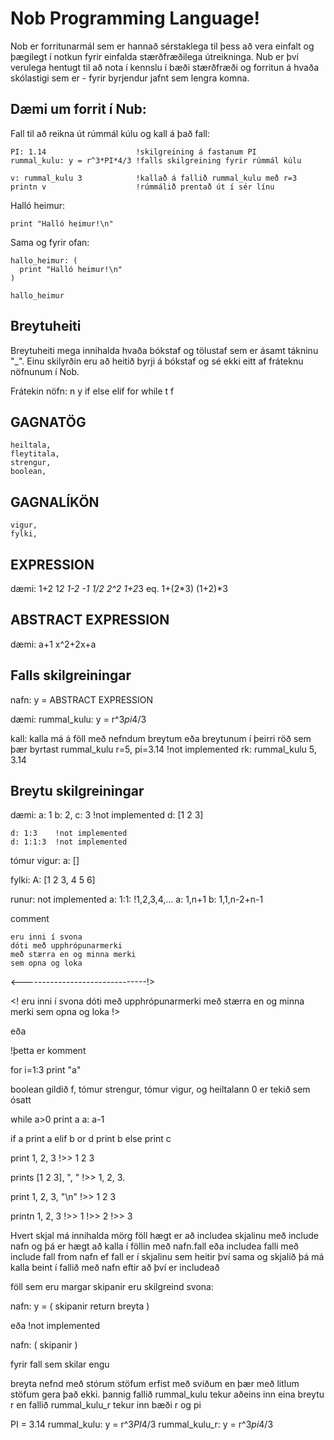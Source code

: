 Nob Programming Language!
=========================

Nob er forritunarmál sem er hannað sérstaklega til þess að vera einfalt og þægilegt í notkun fyrir einfalda stærðfræðilega útreikninga. 
Nub er því verulega hentugt til að nota í kennslu í bæði stærðfræði og forritun á hvaða skólastigi sem er - fyrir byrjendur jafnt sem lengra komna.

Dæmi um forrit í Nub:
---------------------

Fall til að reikna út rúmmál kúlu og kall á það fall:

	PI: 1.14 					!skilgreining á fastanum PI
	rummal_kulu: y = r^3*PI*4/3 !falls skilgreining fyrir rúmmál kúlu

	v: rummal_kulu 3 			!kallað á fallið rummal_kulu með r=3
	printn v 					!rúmmálið prentað út í sér línu


Halló heimur:

	print "Halló heimur!\n"

Sama og fyrir ofan:

	hallo_heimur: (
	  print "Halló heimur!\n"
	)

	hallo_heimur

Breytuheiti
-----------

Breytuheiti mega innihalda hvaða bókstaf og tölustaf sem er ásamt tákninu "_".
Einu skilyrðin eru að heitið byrji á bókstaf og sé ekki eitt af fráteknu nöfnunum í Nob.

Frátekin nöfn:
	n
	y
	if
	else
	elif
	for
	while
	t
	f
	


GAGNATÖG
--------

	heiltala,
	fleytitala,
	strengur,
	boolean,

GAGNALÍKÖN
----------

	vigur,
	fylki,

EXPRESSION
----------

dæmi: 
	1+2
	1*2
	1-2
	-1
	1/2
	2^2
	1+2*3 eq. 1+(2*3)
	(1+2)*3

ABSTRACT EXPRESSION
-------------------

dæmi:
	a+1
	x^2+2x+a

Falls skilgreiningar
-------------------

nafn: y = ABSTRACT EXPRESSION

dæmi:
	rummal_kulu: y = r^3*pi*4/3

kall: kalla má á föll með nefndum breytum eða breytunum í þeirri röð sem þær byrtast
	rummal_kulu r=5, pi=3.14 !not implemented
	rk: rummal_kulu 5, 3.14

Breytu skilgreiningar
---------------------

dæmi:
	a: 1
	b: 2, c: 3 !not implemented
	d: [1 2 3]

	d: 1:3    !not implemented
	d: 1:1:3  !not implemented

tómur vigur:
	a: []

fylki:
	A: [1 2 3, 4 5 6]

runur: not implemented
	a: 1:1: !1,2,3,4,...
	a: 1,n+1
	b: 1,1,n-2+n-1

comment
 <!------------------------------->
    eru inni í svona 
    dóti með upphrópunarmerki
    með stærra en og minna merki
    sem opna og loka
 <-------------------------------!>

<!
  eru inni í svona 
  dóti með upphrópunarmerki
  með stærra en og minna merki
  sem opna og loka 
!>

 eða
 
 !þetta er komment

for i=1:3
  print "a"

boolean gildið f, tómur strengur, tómur vigur, og heiltalann 0 er tekið sem ósatt

while a>0
  print a
  a: a-1

if a
  print a
elif b or d
  print b
else
  print c

print 1, 2, 3
!>> 1 2 3

prints [1 2 3], ", "
!>> 1, 2, 3.

print 1, 2, 3, "\n"
!>> 1 2 3

printn 1, 2, 3
!>> 1
!>> 2
!>> 3


Hvert skjal má innihalda mörg föll
hægt er að includea skjalinu með
include nafn
og þá er hægt að kalla í föllin með nafn.fall
eða includea falli með 
include fall from nafn
ef fall er í skjalinu sem heitir því sama og skjalið þá má kalla
beint í fallið með nafn eftir að því er includeað

föll sem eru margar skipanir eru skilgreind svona:

nafn: y = (
  skipanir
  return breyta
)

eða !not implemented

nafn: (
  skipanir
)

fyrir fall sem skilar engu

breyta nefnd með stórum stöfum erfist með sviðum en þær með litlum stöfum gera það ekki.
þannig fallið rummal_kulu tekur aðeins inn eina breytu r en fallið rummal_kulu_r tekur inn bæði r og pi

PI = 3.14
rummal_kulu: y = r^3*PI*4/3
rummal_kulu_r: y = r^3*pi*4/3
